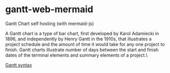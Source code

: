# gantt-web-mermaid
Gantt Chart self hosting (with mermaid-js)

A Gantt chart is a type of bar chart, first developed by Karol Adamiecki in 1896, and independently by Henry Gantt in the 1910s, that illustrates a project schedule and the amount of time it would take for any one project to finish. Gantt charts illustrate number of days between the start and finish dates of the terminal elements and summary elements of a project.\

[Gantt syntax](https://mermaid-js.github.io/mermaid/#/gantt)

